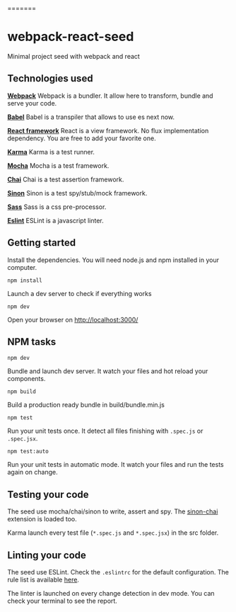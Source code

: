 =======
# webpack-react-seed
Minimal project seed with webpack and react

## Technologies used

**[Webpack](https://github.com/webpack/webpack)**
Webpack is a bundler. It allow here to transform, bundle and serve your code.

**[Babel](https://babeljs.io/)**
Babel is a transpiler that allows to use es next now.

**[React framework](http://facebook.github.io/react/)**
React is a view framework. No flux implementation dependency. You are free to add your favorite one.

**[Karma](http://karma-runner.github.io/0.13/index.html)**
Karma is a test runner.

**[Mocha](http://mochajs.org/)**
Mocha is a test framework.

**[Chai](http://chaijs.com/)**
Chai is a test assertion framework.

**[Sinon](http://sinonjs.org/)**
Sinon is a test spy/stub/mock framework.

**[Sass](http://sass-lang.com/)**
Sass is a css pre-processor.

**[Eslint](http://eslint.org/)**
ESLint is a javascript linter.

## Getting started

Install the dependencies. You will need node.js and npm installed in your computer.

`npm install`

Launch a dev server to check if everything works

`npm dev`

Open your browser on [http://localhost:3000/](http://localhost:3000/)

## NPM tasks

`npm dev`

Bundle and launch dev server. It watch your files and hot reload your components.

`npm build`

Build a production ready bundle in build/bundle.min.js

`npm test`

Run your unit tests once. It detect all files finishing with `.spec.js` or `.spec.jsx`.

`npm test:auto`

Run your unit tests in automatic mode. It watch your files and run the tests again on change.

## Testing your code

The seed use mocha/chai/sinon to write, assert and spy. The [sinon-chai](https://github.com/domenic/sinon-chai) extension is loaded too.

Karma launch every test file (`*.spec.js` and `*.spec.jsx`) in the src folder.

## Linting your code

The seed use ESLint. Check the `.eslintrc` for the default configuration.
The rule list is available [here](http://eslint.org/docs/rules/).

The linter is launched on every change detection in dev mode. You can check your terminal to see the report.
